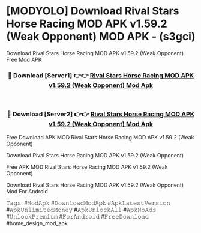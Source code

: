 # [MODYOLO] Download Rival Stars Horse Racing MOD APK v1.59.2 (Weak Opponent) MOD APK - (s3gci)
Download Rival Stars Horse Racing MOD APK v1.59.2 (Weak Opponent) Free Mod APK

<div align="center">
<h3>🔴 Download [Server1] 👉👉 <a href="https://apk-comot.site?title=Rival_Stars_Horse_Racing_MOD_APK_v1.59.2_(Weak_Opponent)">Rival Stars Horse Racing MOD APK v1.59.2 (Weak Opponent) Mod Apk</a></h3><br>

<h3>🔴 Download [Server2] 👉👉 <a href="https://apk-comot.site?title=Rival_Stars_Horse_Racing_MOD_APK_v1.59.2_(Weak_Opponent)">Rival Stars Horse Racing MOD APK v1.59.2 (Weak Opponent) Mod Apk</a></h3>
</div>


Free Download APK MOD Rival Stars Horse Racing MOD APK v1.59.2 (Weak Opponent)

Download Rival Stars Horse Racing MOD APK v1.59.2 (Weak Opponent) 

Free APK MOD Rival Stars Horse Racing MOD APK v1.59.2 (Weak Opponent) 

Download Rival Stars Horse Racing MOD APK v1.59.2 (Weak Opponent) Mod For Android

𝚃𝚊𝚐𝚜: #𝙼𝚘𝚍𝙰𝚙𝚔 #𝙳𝚘𝚠𝚗𝚕𝚘𝚊𝚍𝙼𝚘𝚍𝙰𝚙𝚔 #𝙰𝚙𝚔𝙻𝚊𝚝𝚎𝚜𝚝𝚅𝚎𝚛𝚜𝚒𝚘𝚗 #𝙰𝚙𝚔𝚄𝚗𝚕𝚒𝚖𝚒𝚝𝚎𝚍𝙼𝚘𝚗𝚎𝚢 #𝙰𝚙𝚔𝚄𝚗𝚕𝚘𝚌𝚔𝙰𝚕𝚕 #𝙰𝚙𝚔𝙽𝚘𝙰𝚍𝚜 #𝚄𝚗𝚕𝚘𝚌𝚔𝙿𝚛𝚎𝚖𝚒𝚞𝚖 #𝙵𝚘𝚛𝙰𝚗𝚍𝚛𝚘𝚒𝚍 #𝙵𝚛𝚎𝚎𝙳𝚘𝚠𝚗𝚕𝚘𝚊𝚍 #home_design_mod_apk